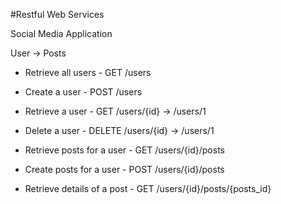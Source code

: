 #Restful Web Services

Social Media Application

User -> Posts

- Retrieve all users    - GET /users
- Create a user         - POST /users
- Retrieve a user       - GET /users/{id} -> /users/1
- Delete a user         - DELETE /users/{id} -> /users/1

- Retrieve posts for a user     - GET /users/{id}/posts
- Create posts for a user       - POST /users/{id}/posts
- Retrieve details of a post    - GET /users/{id}/posts/{posts_id}